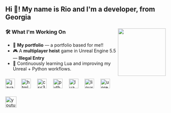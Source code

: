 <h2 align="left">Hi 👋! My name is Rio and I'm a developer, from Georgia</h2>

###

<img align="right" height="150" src="https://external-content.duckduckgo.com/iu/?u=https%3A%2F%2Fi.pinimg.com%2Foriginals%2Fcc%2F59%2F59%2Fcc5959f946311d1b8c23de5948ee3885.gif&f=1&nofb=1&ipt=db61e427a9a91f29efa2f92d4938a2b533a50ba39aa7003a104d2ab8d7c16227"  />

###

<h3>🛠️ What I'm Working On</h3>
<ul>
  <li>👾 <b>My portfolio</b> — a portfolio based for me!!</li>
  <li>🎮 A <b>multiplayer heist</b> game in Unreal Engine 5.5 — <b>Illegal Entry</b></li>
  <li>🧰 Continuously learning Lua and improving my Unreal + Python workflows.</li>
</ul>

###

<div align="left">
  <img src="https://cdn.jsdelivr.net/gh/devicons/devicon/icons/javascript/javascript-original.svg" height="30" alt="javascript logo"  />
  <img width="12" />
  <img src="https://cdn.jsdelivr.net/gh/devicons/devicon/icons/html5/html5-original.svg" height="30" alt="html5 logo"  />
  <img width="12" />
  <img src="https://cdn.jsdelivr.net/gh/devicons/devicon/icons/css3/css3-original.svg" height="30" alt="css3 logo"  />
  <img width="12" />
  <img src="https://cdn.jsdelivr.net/gh/devicons/devicon/icons/python/python-original.svg" height="30" alt="python logo"  />
  <img width="12" />
  <img src="https://cdn.jsdelivr.net/gh/devicons/devicon/icons/lua/lua-original.svg" height="30" alt="lua logo"  />
  <img width="12" />
  <img src="https://cdn.jsdelivr.net/gh/devicons/devicon/icons/linux/linux-original.svg" height="30" alt="linux logo"  />
  <img width="12" />
  <img src="https://cdn.jsdelivr.net/gh/devicons/devicon/icons/unrealengine/unrealengine-original.svg" height="30" alt="unrealengine logo"  />
</div>

###

<div align="left">
  <a href="https://www.youtube.com/@Tevzadzee" target="_blank">
    <img src="https://img.shields.io/static/v1?message=Youtube&logo=youtube&label=&color=FF0000&logoColor=white&labelColor=&style=for-the-badge" height="35" alt="youtube logo"  />
  </a>
</div>
